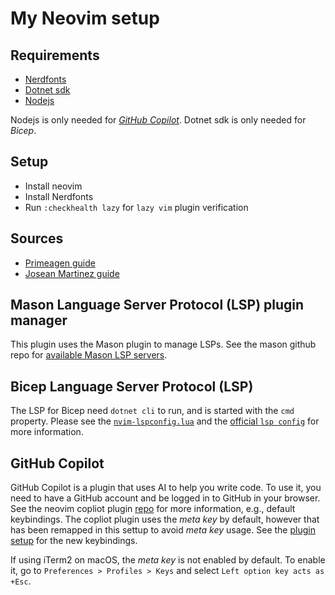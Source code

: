 # My Neovim setup

## Requirements

- [Nerdfonts](https://www.nerdfonts.com/font-downloads)
- [Dotnet sdk](https://dotnet.microsoft.com/en-us/download/visual-studio-sdks)
- [Nodejs](https://nodejs.org/en/download/)

Nodejs is only needed for [_GitHub Copilot_](https://github.com/features/copilot). Dotnet sdk is only needed for _Bicep_.

## Setup

- Install neovim
- Install Nerdfonts
- Run `:checkhealth lazy` for `lazy vim` plugin verification

## Sources

- [Primeagen guide](https://www.youtube.com/watch?v=w7i4amO_zaE)
- [Josean Martinez guide](https://www.youtube.com/watch?v=6mxWayq-s9I)

## Mason Language Server Protocol (LSP) plugin manager

This plugin uses the Mason plugin to manage LSPs. See the mason github repo for [available Mason LSP servers](https://github.com/williamboman/mason-lspconfig.nvim?tab=readme-ov-file#available-lsp-servers).

## Bicep Language Server Protocol (LSP)

The LSP for Bicep need `dotnet cli` to run, and is started with the `cmd` property.  Please see the [`nvim-lspconfig.lua`](./lua/fredrkl/plugins/nvim-lspconfig.lua) and the [official `lsp config`](https://github.com/neovim/nvim-lspconfig/blob/master/lua/lspconfig/server_configurations/bicep.lua) for more information.

## GitHub Copilot

GitHub Copilot is a plugin that uses AI to help you write code. To use it, you need to have a GitHub account and be logged in to GitHub in your browser. See the neovim copliot plugin [repo](https://github.com/zbirenbaum/copilot.lua) for more information, e.g., default keybindings. The copliot plugin uses the _meta key_ by default, however that has been remapped in this settup to avoid _meta key_ usage. See the [plugin setup](./lua/fredrkl/plugins/zbirenbaum-copilot.lua) for the new keybindings.

If using iTerm2 on macOS, the _meta key_ is not enabled by default. To enable it, go to `Preferences > Profiles > Keys` and select `Left option key acts as +Esc`.
